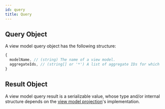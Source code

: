 ```yaml
---
id: query
title: Query
---
```


## Query Object

A view model query object has the following structure:

<!-- prettier-ignore-start -->

```js
{
  modelName, // (string) The name of a view model.
  aggregateIds, // (string[] or '*') A list of aggregate IDs for which to process events.
}
```

<!-- prettier-ignore-end -->

## Result Object

A view model query result is a serializable value, whose type and/or internal structure depends on the [view model projection](projection.md)'s implementation.
